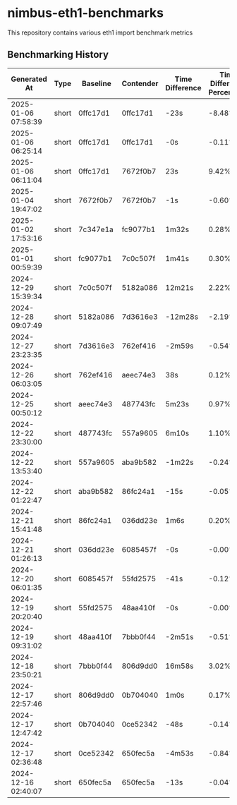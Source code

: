 # nimbus-eth1-benchmarks
This repository contains various eth1 import benchmark metrics

## Benchmarking History

| Generated At | Type | Baseline | Contender | Time Difference | Time Difference Percentage |
  |-------------|------|-----------|------------|-----------------|---------------------------|
  | 2025-01-06 07:58:39 | short | 0ffc17d1 | 0ffc17d1 | -23s | -8.48% |
  | 2025-01-06 06:25:14 | short | 0ffc17d1 | 0ffc17d1 | -0s | -0.11% |
  | 2025-01-06 06:11:04 | short | 0ffc17d1 | 7672f0b7 | 23s | 9.42% |
  | 2025-01-04 19:47:02 | short | 7672f0b7 | 7672f0b7 | -1s | -0.60% |
  | 2025-01-02 17:53:16 | short | 7c347e1a | fc9077b1 | 1m32s | 0.28% |
  | 2025-01-01 00:59:39 | short | fc9077b1 | 7c0c507f | 1m41s | 0.30% |
  | 2024-12-29 15:39:34 | short | 7c0c507f | 5182a086 | 12m21s | 2.22% |
  | 2024-12-28 09:07:49 | short | 5182a086 | 7d3616e3 | -12m28s | -2.19% |
  | 2024-12-27 23:23:35 | short | 7d3616e3 | 762ef416 | -2m59s | -0.54% |
  | 2024-12-26 06:03:05 | short | 762ef416 | aeec74e3 | 38s | 0.12% |
  | 2024-12-25 00:50:12 | short | aeec74e3 | 487743fc | 5m23s | 0.97% |
  | 2024-12-22 23:30:00 | short | 487743fc | 557a9605 | 6m10s | 1.10% |
  | 2024-12-22 13:53:40 | short | 557a9605 | aba9b582 | -1m22s | -0.24% |
  | 2024-12-22 01:22:47 | short | aba9b582 | 86fc24a1 | -15s | -0.05% |
  | 2024-12-21 15:41:48 | short | 86fc24a1 | 036dd23e | 1m6s | 0.20% |
  | 2024-12-21 01:26:13 | short | 036dd23e | 6085457f | -0s | -0.00% |
  | 2024-12-20 06:01:35 | short | 6085457f | 55fd2575 | -41s | -0.12% |
  | 2024-12-19 20:20:40 | short | 55fd2575 | 48aa410f | -0s | -0.00% |
  | 2024-12-19 09:31:02 | short | 48aa410f | 7bbb0f44 | -2m51s | -0.51% |
  | 2024-12-18 23:50:21 | short | 7bbb0f44 | 806d9dd0 | 16m58s | 3.02% |
  | 2024-12-17 22:57:46 | short | 806d9dd0 | 0b704040 | 1m0s | 0.17% |
  | 2024-12-17 12:47:42 | short | 0b704040 | 0ce52342 | -48s | -0.14% |
  | 2024-12-17 02:36:48 | short | 0ce52342 | 650fec5a | -4m53s | -0.84% |
  | 2024-12-16 02:40:07 | short | 650fec5a | 650fec5a | -13s | -0.04% |
